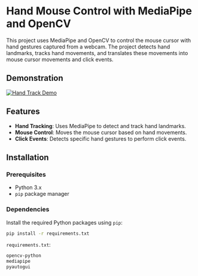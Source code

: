 # Hand Mouse Control with MediaPipe and OpenCV

This project uses MediaPipe and OpenCV to control the mouse cursor with hand gestures captured from a webcam. The project detects hand landmarks, tracks hand movements, and translates these movements into mouse cursor movements and click events.

## Demonstration

[![Hand Track Demo](https://img.youtube.com/vi/afqz0dnkQj4/maxresdefault.jpg)](https://youtu.be/afqz0dnkQj4)

## Features
- **Hand Tracking**: Uses MediaPipe to detect and track hand landmarks.
- **Mouse Control**: Moves the mouse cursor based on hand movements.
- **Click Events**: Detects specific hand gestures to perform click events.


## Installation

### Prerequisites
- Python 3.x
- `pip` package manager

### Dependencies
Install the required Python packages using `pip`:

```bash
pip install -r requirements.txt
```
`requirements.txt`:
```bash
opencv-python
mediapipe
pyautogui
```
